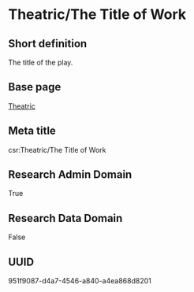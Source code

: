 # Theatric/The Title of Work
## Short definition
The title of the play.
## Base page
[Theatric](https://github.com/EuroCRIS/CASRAI-Dictionairies/blob/main/Objects/Theatric.md)
## Meta title
csr:Theatric/The Title of Work
## Research Admin Domain
True
## Research Data Domain
False
## UUID
951f9087-d4a7-4546-a840-a4ea868d8201
